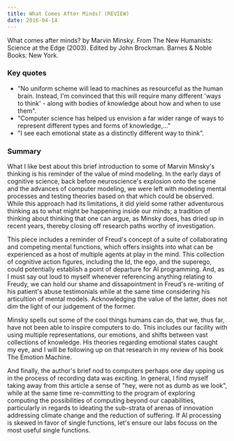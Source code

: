 ```yaml
---
title: What Comes After Minds? (REVIEW)
date: 2016-04-14
---
```


What comes after minds? by Marvin Minsky. From The New Humanists:
Science at the Edge (2003). Edited by John Brockman. Barnes & Noble Books: New York. 

### Key quotes

* "No uniform scheme will lead to machines as resourceful as the human
brain. Instead, I'm convinced that this will require many different
'ways to think' - along with bodies of knowledge about how and when to
use them". 
* "Computer science has helped us envision a far wider range of ways to
represent different types and forms of knowledge,..."
* "I see each emotional state as a distinctly different way to think". 

### Summary

What I like best about this brief introduction to some of Marvin
Minsky's thinking is his reminder of the value of mind modeling. In the
early days of cognitive science, back before neuroscience's explosion
onto the scene and the advances of computer modeling, we were left with
modeling mental processes and testing theories based on that which could
be observed. While this approach had its limitations, it did yield some
rather adventurous thinking as to what might be happening inside our minds;
a tradition of thinking about thinking that one can argue, as Minsky does, 
has dried up in recent years, thereby closing off research paths worthy of 
investigation.

This piece includes a reminder of Freud's concept of a suite of 
collaborating and competing mental functions, which offers insights into what
can be experienced as a host of multiple agents at play in the mind. 
This collection of cognitive action figures,
including the Id, the ego, and the superego, could potentially establish a 
point of departure for AI programming. And, as I must say out loud to myself
whenever referencing anything relating to Freudy, we can hold our shame and 
dissapointment in Freud's re-writing of his patient's abuse testimonials 
while at the same time considering his articultion of mental models. Acknowledging
the value of the latter, does not dim the light of our judgement of the former.

Minsky spells out some of the cool things humans can do, that we, thus far,
have not been able to inspire computers to do. This includes our facility
with using multiple representations, our emotions, and shifts between
vast collections of knowledge. His theories regarding
emotional states caught my eye, and I will be following up on that research 
in my review of his book The Emotion Machine.

And finally, the author's brief nod to computers perhaps one day upping us
in the process of recording data was exciting. In general, I find myself 
taking away from this article a sense of "hey, were not as dumb as we look", 
while at the same time re-committing to the program of exploring computing the 
possibilities of computing beyond our capabilities, particularly in regards to 
ideating the sub-strata of arenas of innovation addressing climate change
and the reduction of suffering. If AI processing is skewed in favor of
single functions, let's ensure our labs focuss on the most useful single 
functions. 
